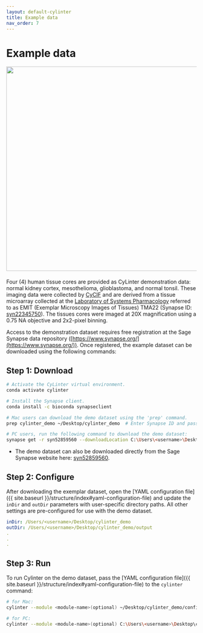 ```yaml
---
layout: default-cylinter
title: Example data
nav_order: 7
---
```


# Example data

<img align="right" src="{{ site.baseurl }}/assets/images/cores.jpg" width="540" style="padding-left: 30px; padding-bottom: 20px;"> Four (4) human tissue cores are provided as CyLinter demonstration data: normal kidney cortex, mesothelioma, glioblastoma, and normal tonsil. These imaging data were collected by [CyCIF](https://www.cycif.org/) and are derived from a tissue microarray collected at the [Laboratory of Systems Pharmacology](https://labsyspharm.org/) referred to as EMIT (Exemplar Microscopy Images of Tissues) TMA22 (Synapse ID: [syn22345750](https://www.synapse.org/#!Synapse:syn22345750)). The tissues cores were imaged at 20X magnification using a 0.75 NA objective and 2x2-pixel binning.

Access to the demonstration dataset requires free registration at the Sage Synapse data repository ([https://www.synapse.org/](https://www.synapse.org/)). Once registered, the example dataset can be downloaded using the following commands:

## Step 1: Download
``` bash
# Activate the CyLinter virtual environment.
conda activate cylinter

# Install the Synapse client.
conda install -c bioconda synapseclient

# Mac users can download the demo dataset using the 'prep' command.
prep cylinter_demo ~/Desktop/cylinter_demo  # Enter Synapse ID and password when prompted.

# PC users, run the following command to download the demo dataset:  
synapse get -r syn52859560 --downloadLocation C:\Users\<username>\Desktop\cylinter_demo --multiThreaded
```
* The demo dataset can also be downloaded directly from the Sage Synapse website here: [syn52859560](https://www.synapse.org/#!Synapse:syn52859560).

## Step 2: Configure
After downloading the exemplar dataset, open the [YAML configuration file]({{ site.baseurl }}/structure/index#yaml-configuration-file) and update the `inDir` and `outDir` parameters with user-specific directory paths. All other settings are pre-configured for use with the demo dataset.

```yaml
inDir: /Users/<username>/Desktop/cylinter_demo
outDir: /Users/<username>/Desktop/cylinter_demo/output
.
.
.
```

## Step 3: Run
To run Cylinter on the demo dataset, pass the [YAML configuration file]({{ site.baseurl }}/structure/index#yaml-configuration-file) to the `cylinter` command:

``` bash
# for Mac:
cylinter --module <module-name>(optional) ~/Desktop/cylinter_demo/config.yml  

# for PC:
cylinter --module <module-name>(optional) C:\Users\<username>\Desktop\cylinter_demo\config.yml
```
